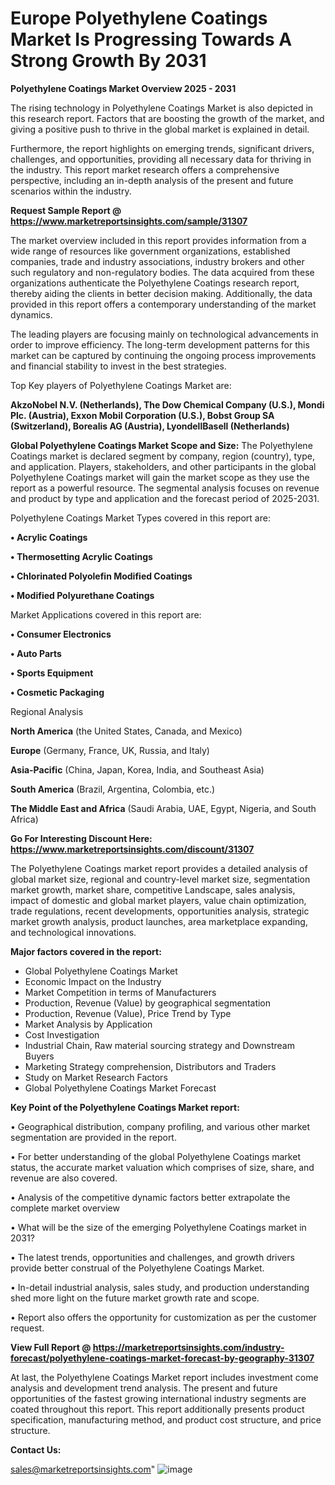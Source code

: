 # Europe Polyethylene Coatings Market Is Progressing Towards A Strong Growth By 2031

<Strong> Polyethylene Coatings Market Overview 2025 - 2031</strong>

The rising technology in Polyethylene Coatings Market is also depicted in this research report. Factors that are boosting the growth of the market, and giving a positive push to thrive in the global market is explained in detail.

Furthermore, the report highlights on emerging trends, significant drivers, challenges, and opportunities, providing all necessary data for thriving in the industry. This report market research offers a comprehensive perspective, including an in-depth analysis of the present and future scenarios within the industry.

<strong>Request Sample Report @ <a href=https://www.marketreportsinsights.com/sample/31307>https://www.marketreportsinsights.com/sample/31307</a></strong>

The market overview included in this report provides information from a wide range of resources like government organizations, established companies, trade and industry associations, industry brokers and other such regulatory and non-regulatory bodies. The data acquired from these organizations authenticate the Polyethylene Coatings research report, thereby aiding the clients in better decision making. Additionally, the data provided in this report offers a contemporary understanding of the market dynamics.

The leading players are focusing mainly on technological advancements in order to improve efficiency. The long-term development patterns for this market can be captured by continuing the ongoing process improvements and financial stability to invest in the best strategies.

Top Key players of Polyethylene Coatings Market are:

<strong>AkzoNobel N.V. (Netherlands), The Dow Chemical Company (U.S.), Mondi Plc. (Austria), Exxon Mobil Corporation (U.S.), Bobst Group SA (Switzerland), Borealis AG (Austria), LyondellBasell (Netherlands)</strong>

<strong><b>Global Polyethylene Coatings Market Scope and Size:</b></strong>
The Polyethylene Coatings market is declared segment by company, region (country), type, and application. Players, stakeholders, and other participants in the global Polyethylene Coatings market will gain the market scope as they use the report as a powerful resource. The segmental analysis focuses on revenue and product by type and application and the forecast period of 2025-2031.

Polyethylene Coatings Market Types covered in this report are:

<strong>• Acrylic Coatings

• Thermosetting Acrylic Coatings

• Chlorinated Polyolefin Modified Coatings

• Modified Polyurethane Coatings</strong>

Market Applications covered in this report are:

<strong>• Consumer Electronics

• Auto Parts

• Sports Equipment

• Cosmetic Packaging</strong> 

Regional Analysis

<strong>North America</strong> (the United States, Canada, and Mexico)

<strong>Europe</strong> (Germany, France, UK, Russia, and Italy)

<strong>Asia-Pacific</strong> (China, Japan, Korea, India, and Southeast Asia)

<strong>South America</strong> (Brazil, Argentina, Colombia, etc.)

<strong>The Middle East and Africa</strong> (Saudi Arabia, UAE, Egypt, Nigeria, and South Africa)

<strong>Go For Interesting Discount Here: <a href=https://www.marketreportsinsights.com/discount/31307>https://www.marketreportsinsights.com/discount/31307</a></strong>

The Polyethylene Coatings market report provides a detailed analysis of global market size, regional and country-level market size, segmentation market growth, market share, competitive Landscape, sales analysis, impact of domestic and global market players, value chain optimization, trade regulations, recent developments, opportunities analysis, strategic market growth analysis, product launches, area marketplace expanding, and technological innovations.

<strong><b>Major factors covered in the report:</b></strong>
<ul>
  <li>Global Polyethylene Coatings Market </li>
  <li>Economic Impact on the Industry</li>
  <li>Market Competition in terms of Manufacturers</li>
  <li>Production, Revenue (Value) by geographical segmentation</li>
  <li>Production, Revenue (Value), Price Trend by Type</li>
  <li>Market Analysis by Application</li>
  <li>Cost Investigation</li>
  <li>Industrial Chain, Raw material sourcing strategy and Downstream Buyers</li>
  <li>Marketing Strategy comprehension, Distributors and Traders</li>
  <li>Study on Market Research Factors</li>
  <li>Global Polyethylene Coatings Market Forecast</li>
</ul>

<strong><b>Key Point of the Polyethylene Coatings Market report:</b></strong>

• Geographical distribution, company profiling, and various other market segmentation are provided in the report.

• For better understanding of the global Polyethylene Coatings market status, the accurate market valuation which comprises of size, share, and revenue are also covered.

• Analysis of the competitive dynamic factors better extrapolate the complete market overview

• What will be the size of the emerging Polyethylene Coatings market in 2031?

• The latest trends, opportunities and challenges, and growth drivers provide better construal of the Polyethylene Coatings Market.

• In-detail industrial analysis, sales study, and production understanding shed more light on the future market growth rate and scope.

• Report also offers the opportunity for customization as per the customer request.

<strong><b>View Full Report @ <a href=https://marketreportsinsights.com/industry-forecast/polyethylene-coatings-market-forecast-by-geography-31307>https://marketreportsinsights.com/industry-forecast/polyethylene-coatings-market-forecast-by-geography-31307</a></b></strong>


At last, the Polyethylene Coatings Market report includes investment come analysis and development trend analysis. The present and future opportunities of the fastest growing international industry segments are coated throughout this report. This report additionally presents product specification, manufacturing method, and product cost structure, and price structure.

<strong>Contact Us:</strong>

sales@marketreportsinsights.com"
![image](https://github.com/user-attachments/assets/7eb560f4-1534-4ede-a3d7-e0375b50bd76)
